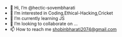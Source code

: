 - 👋 Hi, I’m @hectic-sovembharati
- 👀 I’m interested in Coding,Ethical-Hacking,Cricket
- 🌱 I’m currently learning JS
- 💞️ I’m looking to collaborate on ...
- 📫 How to reach me shobinbharati2074@gmail.com

<!---
hectic-sovembharati/hectic-sovembharati is a ✨ special ✨ repository because its `README.md` (this file) appears on your GitHub profile.
You can click the Preview link to take a look at your changes.
--->
